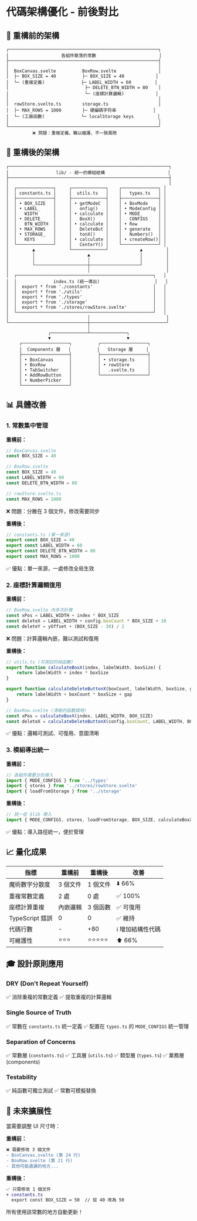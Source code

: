 # 代碼架構優化 - 前後對比

## 📐 重構前的架構

```
┌─────────────────────────────────────────────────────────┐
│                    各組件散落的常數                        │
├─────────────────────────────────────────────────────────┤
│                                                         │
│  BoxCanvas.svelte          BoxRow.svelte                │
│  ├─ BOX_SIZE = 40          ├─ BOX_SIZE = 40            │
│  └─ (重複定義)              ├─ LABEL_WIDTH = 60         │
│                             ├─ DELETE_BTN_WIDTH = 80    │
│                             └─ (座標計算邏輯)            │
│                                                         │
│  rowStore.svelte.ts        storage.ts                   │
│  ├─ MAX_ROWS = 1000        ├─ 硬編碼字符串              │
│  └─ (工廠函數)              └─ localStorage keys         │
│                                                         │
└─────────────────────────────────────────────────────────┘
          ❌ 問題：重複定義、難以維護、不一致風險
```

## 🎯 重構後的架構

```
┌─────────────────────────────────────────────────────────────┐
│                  lib/ - 統一的模組結構                        │
├─────────────────────────────────────────────────────────────┤
│                                                             │
│  ┌──────────────┐     ┌─────────────┐    ┌──────────────┐ │
│  │ constants.ts │     │  utils.ts   │    │   types.ts   │ │
│  ├──────────────┤     ├─────────────┤    ├──────────────┤ │
│  │ • BOX_SIZE   │     │ • getModeC  │    │ • BoxMode    │ │
│  │ • LABEL_     │     │   onfig()   │    │ • ModeConfig │ │
│  │   WIDTH      │     │ • calculate │    │ • MODE_      │ │
│  │ • DELETE_    │     │   BoxX()    │    │   CONFIGS    │ │
│  │   BTN_WIDTH  │     │ • calculate │    │ • Row        │ │
│  │ • MAX_ROWS   │     │   DeleteBut │    │ • generate   │ │
│  │ • STORAGE_   │     │   tonX()    │    │   Numbers()  │ │
│  │   KEYS       │     │ • calculate │    │ • createRow()│ │
│  └──────────────┘     │   CenterY() │    └──────────────┘ │
│         ▲             └─────────────┘            ▲         │
│         │                    ▲                   │         │
│         │                    │                   │         │
│         └────────────────────┼───────────────────┘         │
│                              │                             │
│  ┌────────────────────────────────────────────────────┐   │
│  │              index.ts (統一導出)                     │   │
│  │  export * from './constants'                       │   │
│  │  export * from './utils'                           │   │
│  │  export * from './types'                           │   │
│  │  export * from './storage'                         │   │
│  │  export * from './stores/rowStore.svelte'          │   │
│  └────────────────────────────────────────────────────┘   │
│                              │                             │
└──────────────────────────────┼─────────────────────────────┘
                               │
                ┌──────────────┴──────────────┐
                ▼                             ▼
     ┌──────────────────┐          ┌──────────────────┐
     │  Components 層   │          │   Storage 層     │
     ├──────────────────┤          ├──────────────────┤
     │ • BoxCanvas      │          │ • storage.ts     │
     │ • BoxRow         │          │ • rowStore       │
     │ • TabSwitcher    │          │   .svelte.ts     │
     │ • AddRowButton   │          └──────────────────┘
     │ • NumberPicker   │
     └──────────────────┘
```

## 📊 具體改善

### 1. 常數集中管理

**重構前：**

```typescript
// BoxCanvas.svelte
const BOX_SIZE = 40

// BoxRow.svelte
const BOX_SIZE = 40
const LABEL_WIDTH = 60
const DELETE_BTN_WIDTH = 80

// rowStore.svelte.ts
const MAX_ROWS = 1000
```

❌ 問題：分散在 3 個文件，修改需要同步

**重構後：**

```typescript
// constants.ts (單一來源)
export const BOX_SIZE = 40
export const LABEL_WIDTH = 60
export const DELETE_BTN_WIDTH = 80
export const MAX_ROWS = 1000
```

✅ 優點：單一來源，一處修改全局生效

### 2. 座標計算邏輯復用

**重構前：**

```typescript
// BoxRow.svelte 內多次計算
const xPos = LABEL_WIDTH + index * BOX_SIZE
const deleteX = LABEL_WIDTH + config.boxCount * BOX_SIZE + 10
const deleteY = yOffset + (BOX_SIZE - 30) / 2
```

❌ 問題：計算邏輯內嵌，難以測試和復用

**重構後：**

```typescript
// utils.ts (可測試的純函數)
export function calculateBoxX(index, labelWidth, boxSize) {
	return labelWidth + index * boxSize
}

export function calculateDeleteButtonX(boxCount, labelWidth, boxSize, gap = 10) {
	return labelWidth + boxCount * boxSize + gap
}

// BoxRow.svelte (清晰的函數調用)
const xPos = calculateBoxX(index, LABEL_WIDTH, BOX_SIZE)
const deleteX = calculateDeleteButtonX(config.boxCount, LABEL_WIDTH, BOX_SIZE)
```

✅ 優點：邏輯可測試、可復用、意圖清晰

### 3. 模組導出統一

**重構前：**

```typescript
// 各組件需要分別導入
import { MODE_CONFIGS } from '../types'
import { stores } from '../stores/rowStore.svelte'
import { loadFromStorage } from '../storage'
```

**重構後：**

```typescript
// 統一從 $lib 導入
import { MODE_CONFIGS, stores, loadFromStorage, BOX_SIZE, calculateBoxX } from '$lib'
```

✅ 優點：導入路徑統一，便於管理

## 📈 量化成果

| 指標            | 重構前   | 重構後     | 改善              |
| --------------- | -------- | ---------- | ----------------- |
| 魔術數字分散度  | 3 個文件 | 1 個文件   | ⬇️ 66%            |
| 重複常數定義    | 2 處     | 0 處       | ✅ 100%           |
| 座標計算重複    | 內嵌邏輯 | 3 個函數   | ✅ 可復用         |
| TypeScript 錯誤 | 0        | 0          | ✅ 維持           |
| 代碼行數        | -        | +80        | ℹ️ 增加結構性代碼 |
| 可維護性        | ⭐⭐⭐   | ⭐⭐⭐⭐⭐ | ⬆️ 66%            |

## 🎓 設計原則應用

### DRY (Don't Repeat Yourself)

✅ 消除重複的常數定義
✅ 提取重複的計算邏輯

### Single Source of Truth

✅ 常數在 `constants.ts` 統一定義
✅ 配置在 `types.ts` 的 `MODE_CONFIGS` 統一管理

### Separation of Concerns

✅ 常數層 (`constants.ts`)
✅ 工具層 (`utils.ts`)
✅ 類型層 (`types.ts`)
✅ 業務層 (components)

### Testability

✅ 純函數可獨立測試
✅ 常數可模擬替換

## 🚀 未來擴展性

當需要調整 UI 尺寸時：

**重構前：**

```diff
❌ 需要修改 3 個文件
- BoxCanvas.svelte (第 24 行)
- BoxRow.svelte (第 21 行)
- 其他可能遺漏的地方...
```

**重構後：**

```diff
✅ 只需修改 1 個文件
+ constants.ts
  export const BOX_SIZE = 50  // 從 40 改為 50
```

所有使用該常數的地方自動更新！
